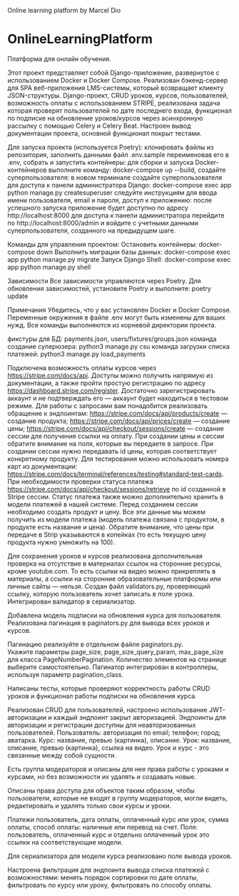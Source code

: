 Online learning platform by Marcel Dio
# OnlineLearningPlatform
Платформа для онлайн обучения.

Этот проект представляет собой Django-приложение, развернутое с использованием Docker и Docker Compose.
Реализован бэкенд-сервер для SPA веб-приложения LMS-системы, который возвращает клиенту JSON-структуры.
Django-проект, CRUD уроков, курсов, пользователей, возможность оплаты с использованием STRIPE, 
реализована задача которая проверят пользователей по дате последнего входа, 
функционал по подписке на обновление уроков/курсов через асинхронную рассылку с помощью Celery и Celery Beat.
Настроен вывод документации проекта, основной функционал покрыт тестами.

Для запуска проекта (используется Poetry):
клонировать файлы из репозитория,
заполнить данными файл .env.sample переименовав его в .env,
собрать и запустить контейнеры:
для сборки и запуска Docker-контейнеров выполните команду:
docker-compose up --build,
создайте суперпользователя:
в новом терминале создайте суперпользователя для доступа к панели администратора Django:
docker-compose exec app python manage.py createsuperuser
следуйте инструкциям для ввода имени пользователя, email и пароля, 
доступ к приложению: после успешного запуска приложение будет доступно по адресу http://localhost:8000
для доступа к панели администратора перейдите по http://localhost:8000/admin и войдите с учетными данными 
суперпользователя, созданного на предыдущем шаге.

Команды для управления проектом:
    Остановить контейнеры:
        docker-compose down
    Выполнить миграции базы данных:
        docker-compose exec app python manage.py migrate
    Запуск Django Shell:
        docker-compose exec app python manage.py shell

Зависимости
Все зависимости управляются через Poetry. 
Для обновления зависимостей, установите Poetry и выполните: poetry update

Примечания
Убедитесь, что у вас установлен Docker и Docker Compose.
Переменные окружения в файле .env могут быть изменены для ваших нужд.
Все команды выполняются из корневой директории проекта.

фикстуры для БД: payments.json, users/fixtures/groups.json
команда создание суперюзера: python3 manage.py csu
команда загрузки списка платежей: python3 manage.py load_payments 

Подключена возможность оплаты курсов через https://stripe.com/docs/api.
Доступы можно получить напрямую из документации, а также пройти простую регистрацию 
по адресу https://dashboard.stripe.com/register.
Достаточно зарегистрировать аккаунт и не подтверждать его — аккаунт 
будет находиться в тестовом режиме.
Для работы с запросами вам понадобится реализовать обращение к эндпоинтам:
https://stripe.com/docs/api/products/create — создание продукта;
https://stripe.com/docs/api/prices/create — создание цены;
https://stripe.com/docs/api/checkout/sessions/create — создание сессии для получения ссылки на оплату.
При создании цены и сессии обратите внимание на поля, которые вы передаете в запросе. 
При создании сессии нужно передавать id цены, которая соответствует конкретному продукту.
Для тестирования можно использовать номера карт из документации:
https://stripe.com/docs/terminal/references/testing#standard-test-cards.
При необходимости проверки статуса платежа
https://stripe.com/docs/api/checkout/sessions/retrieve
по id созданной в Stripe сессии. 
Статус платежа также можно дополнительно хранить в модели платежей 
в нашей системе.
Перед созданием сессии необходимо создать продукт и цену. Все эти данные мы можем получить из модели платежа (модель 
платежа связана с продуктом, в продукте есть название и цена).
Обратите внимание, что цены при передаче в Strip указываются в копейках (то есть текущую цену продукта 
нужно умножить на 100).

Для сохранения уроков и курсов реализована дополнительная проверка 
на отсутствие в материалах ссылок на сторонние ресурсы, кроме youtube.com.
То есть ссылки на видео можно прикреплять в материалы, а ссылки на сторонние 
образовательные платформы или личные сайты — нельзя.
Создан файл validators.py, проверяющий ссылку, 
которую пользователь хочет записать в поле урока.
Интегрирован валидатор в сериализатор.

Добавлена модель подписки на обновления курса для пользователя.
Реализована пагинация в paginators.py для вывода всех уроков и курсов.

Пагинацию реализуйте в отдельном файле paginators.py.  
Укажите параметры page_size, page_size_query_param, max_page_size для класса PageNumberPagination. 
Количество элементов на странице выберите самостоятельно. 
Пагинатор интегрирован в контроллеры, используя параметр pagination_class.

Написаны тесты, 
которые проверяют корректность работы CRUD уроков и функционал работы подписки на обновления курса.

Реализован CRUD для пользователей, 
настроено использование JWT-авторизации и каждый эндпоинт закрыт авторизацией.
Эндпоинты для авторизации и регистрации доступны для неавторизованных пользователей.
Пользователь:
    авторизация по email;
    телефон;
    город;
    аватарка.
Курс:
    название,
    превью (картинка),
    описание.
Урок:
    название,
    описание,
    превью (картинка),
    ссылка на видео.
Урок и курс - это связанные между собой сущности.

Есть группа модераторов и описаны для нее права работы с уроками и курсами, 
но без возможности их удалять и создавать новые. 

Описаны права доступа для объектов таким образом, 
чтобы пользователи, которые не входят в группу модераторов, 
могли видеть, редактировать и удалять только свои курсы и уроки.

Платежи
    пользователь,
    дата оплаты,
    оплаченный курс или урок,
    сумма оплаты,
    способ оплаты: наличные или перевод на счет.
    Поля:
    пользователь,
    оплаченный курс
    и
    отдельно оплаченный урок
    это ссылки на соответствующие модели.

Для сериализатора для модели курса реализовано поле вывода уроков. 

Настроена фильтрация для эндпоинта вывода списка платежей с возможностями:
    менять порядок сортировки по дате оплаты,
    фильтровать по курсу или уроку,
    фильтровать по способу оплаты.
